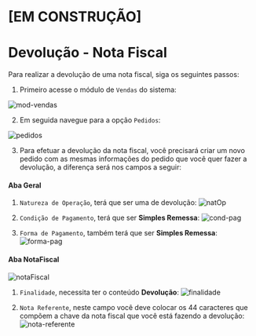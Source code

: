 # [EM CONSTRUÇÃO]

# Devolução - Nota Fiscal

Para realizar a devolução de uma nota fiscal, siga os seguintes passos:

1. Primeiro acesse o módulo de ```Vendas``` do sistema:

![mod-vendas](https://raw.githubusercontent.com/netforcews/docs-erp/master/vendas/imgs/mod-vendas.png)

2. Em seguida navegue para a opção ```Pedidos```:

![pedidos](https://raw.githubusercontent.com/netforcews/docs-erp/master/vendas/imgs/pedidos.png)

3. Para efetuar a devolução da nota fiscal, você precisará criar um novo pedido com as mesmas informações do pedido que você quer fazer a devolução, a diferença será nos campos a seguir:

  #### Aba Geral
  1. ```Natureza de Operação```, terá que ser uma de devolução:
  ![natOp](https://raw.githubusercontent.com/netforcews/docs-erp/master/vendas/imgs/natOp.png)
  
  2. ```Condição de Pagamento```, terá que ser **Simples Remessa**:
  ![cond-pag](https://raw.githubusercontent.com/netforcews/docs-erp/master/vendas/imgs/cond-pag.png)
  
  3. ```Forma de Pagamento```, também terá que ser **Simples Remessa**:
  ![forma-pag](https://raw.githubusercontent.com/netforcews/docs-erp/master/vendas/imgs/forma-pag.png)
  
  #### Aba NotaFiscal
  ![notaFiscal](https://raw.githubusercontent.com/netforcews/docs-erp/master/vendas/imgs/notaFiscal.png)
  
  1. ```Finalidade```, necessita ter o conteúdo **Devolução**:
  ![finalidade](https://raw.githubusercontent.com/netforcews/docs-erp/master/vendas/imgs/finalidade.png)
  
  2. ```Nota Referente```, neste campo você deve colocar os 44 caracteres que compõem a chave da nota fiscal que você está fazendo a 
  devolução:
  ![nota-referente](https://raw.githubusercontent.com/netforcews/docs-erp/master/vendas/imgs/nota-referente.png)
  



